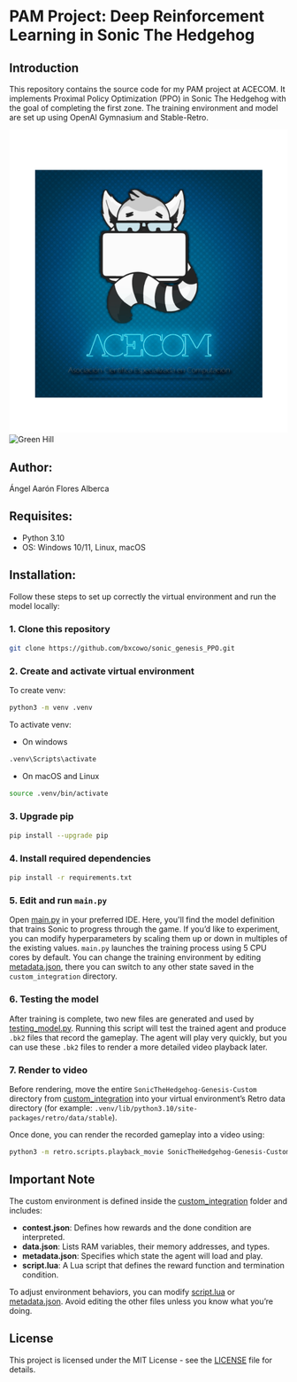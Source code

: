 # PAM Project: Deep Reinforcement Learning in Sonic The Hedgehog

## Introduction
This repository contains the source code for my PAM project at ACECOM. It implements Proximal Policy Optimization (PPO) in Sonic The Hedgehog with the goal of completing the first zone. The training environment and model are set up using OpenAI Gymnasium and Stable-Retro.

![ACECOM](resources/acecom_imagen.png) ![Green Hill](resources/green_hill.gif)


## Author:
Ángel Aarón Flores Alberca

## Requisites:
* Python 3.10
* OS: Windows 10/11, Linux, macOS

## Installation:
Follow these steps to set up correctly the virtual environment and run the model locally:

### 1. Clone this repository
```bash
git clone https://github.com/bxcowo/sonic_genesis_PPO.git
```

### 2. Create and activate virtual environment
To create venv:
```bash
python3 -m venv .venv
```
To activate venv:
- On windows
```bash
.venv\Scripts\activate
```
- On macOS and Linux
```bash
source .venv/bin/activate
```

### 3. Upgrade pip
```bash
pip install --upgrade pip
```

### 4. Install required dependencies
```bash
pip install -r requirements.txt
```

### 5. Edit and run `main.py`
Open [main.py](main.py) in your preferred IDE. Here, you'll find the model definition that trains Sonic to progress through the game. If you’d like to experiment, you can modify hyperparameters by scaling them up or down in multiples of the existing values.
`main.py` launches the training process using 5 CPU cores by default. You can change the training environment by editing [metadata.json](custom_integration/SonicTheHedgehog-Genesis-Custom/metadata.json), there you can switch to any other state saved in the `custom_integration` directory.

### 6. Testing the model
After training is complete, two new files are generated and used by [testing_model.py](testing_model.py). Running this script will test the trained agent and produce `.bk2` files that record the gameplay. The agent will play very quickly, but you can use these `.bk2` files to render a more detailed video playback later.

### 7. Render to video
Before rendering, move the entire `SonicTheHedgehog-Genesis-Custom` directory from [custom_integration](custom_integration) into your virtual environment’s Retro data directory (for example: `.venv/lib/python3.10/site-packages/retro/data/stable`).

Once done, you can render the recorded gameplay into a video using:
```bash
python3 -m retro.scripts.playback_movie SonicTheHedgehog-Genesis-Custom-[Selected zone].[Selected act]-000000.bk2
```

## Important Note
The custom environment is defined inside the [custom_integration](custom_integration) folder and includes:
* **contest.json**: Defines how rewards and the done condition are interpreted.
* **data.json**: Lists RAM variables, their memory addresses, and types.
* **metadata.json**: Specifies which state the agent will load and play.
* **script.lua**: A Lua script that defines the reward function and termination condition.

To adjust environment behaviors, you can modify [script.lua](custom_integration/SonicTheHedgehog-Genesis-Custom/script.lua) or [metadata.json](custom_integration/SonicTheHedgehog-Genesis-Custom/metadata.json). Avoid editing the other files unless you know what you’re doing.


## License
This project is licensed under the MIT License - see the [LICENSE](LICENSE) file for details.
